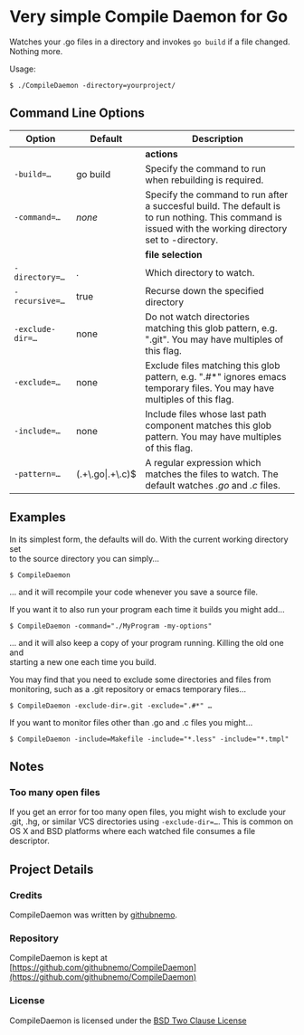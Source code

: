 # Very simple Compile Daemon for Go

Watches your .go files in a directory and invokes `go build` if
a file changed. Nothing more.

Usage:

	$ ./CompileDaemon -directory=yourproject/

## Command Line Options

|Option    | Default     | Description|
|--------- | ----------- | -----------|
| | | **actions** |
|`-build=…`   | go build    | Specify the command to run when rebuilding is required.|
|`-command=…` | *none*      | Specify the command to run after a succesful build. The default is to run nothing. This command is issued with the working directory set to -directory.|
| | | **file selection** |
|`-directory=…` | . | Which directory to watch.|
|`-recursive=…` | true      | Recurse down the specified directory|
|`-exclude-dir=…` | none | Do not watch directories matching this glob pattern, e.g. ".git". You may have multiples of this flag.|
|`-exclude=…` | none | Exclude files matching this glob pattern, e.g. ".#*" ignores emacs temporary files. You may have multiples of this flag.|
|`-include=…` | none | Include files whose last path component matches this glob pattern. You may have multiples of this flag.|
|`-pattern=…` | (.+\\.go&#124;.+\\.c)$ | A regular expression which matches the files to watch. The default watches *.go* and *.c* files.|

## Examples                                                                                                                               
                                                                                                                                       
In its simplest form, the defaults will do. With the current working directory set                                                     
to the source directory you can simply…                                                                                                
                                                                                                                                       
    $ CompileDaemon                                                                                                                    
                                                                                                                                       
… and it will recompile your code whenever you save a source file.                                                                     
                                                                                                                                       
If you want it to also run your program each time it builds you might add…                                                             
                                                                                                                                       
    $ CompileDaemon -command="./MyProgram -my-options"                                                                                 
                                                                                                                                       
… and it will also keep a copy of your program running. Killing the old one and                                                        
starting a new one each time you build.                                                                                                
                                                                                                                                       
You may find that you need to exclude some directories and files from                                                                  
monitoring, such as a .git repository or emacs temporary files…                                                                        
                                                                                                                                       
    $ CompileDaemon -exclude-dir=.git -exclude=".#*" …                                                                                  
                                                                                                                                       
If you want to monitor files other than .go and .c files you might…                                                                    
                                                                                                                                       
    $ CompileDaemon -include=Makefile -include="*.less" -include="*.tmpl"  

## Notes

### Too many open files

If you get an error for too many open files, you might wish to exclude your .git, .hg, or similar VCS directories using `-exclude-dir=…`. This is common on OS X and BSD platforms where each watched file consumes a file descriptor. 

## Project Details

### Credits

CompileDaemon was written by [githubnemo](https://github.com/githubnemo).

### Repository

CompileDaemon is kept at [https://github.com/githubnemo/CompileDaemon](https://github.com/githubnemo/CompileDaemon)

### License

CompileDaemon is licensed under the [BSD Two Clause License](https://github.com/githubnemo/CompileDaemon/blob/master/LICENSE)
